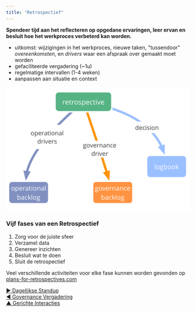 ```yaml
---
title: "Retrospectief"
---
```



**Spendeer tijd aan het reflecteren op opgedane ervaringen, leer ervan en besluit hoe het werkproces verbeterd kan worden.**

- uitkomst: wijzigingen in het werkproces, nieuwe taken, "tussendoor" <dfn data-info="Overeenkomst: Een overeengekomen richtlijn, proces, beleid of protocol dat is ontworpen om de stroom van waarde zo goed mogelijk te geleiden.">overeenkomsten</dfn>, en <dfn data-info="Driver van de Organisatie: Een driver is het motief van een persoon of groep om te reageren op een specifieke situatie. Een driver is een **driver van de organisatie** als een reactie op deze driver de organisatie zou helpen om waarde te genereren, verspilling te elimineren of schade te voorkomen.">drivers</dfn> waar een afspraak over gemaakt moet worden
- gefaciliteerde vergadering (~1u)
- regelmatige intervallen (1-4 weken)
- aanpassen aan situatie en context

![Uitkomsten van een Retrospectief](img/meetings/retrospective.png)

### Vijf fases van een Retrospectief

1. Zorg voor de juiste sfeer 
2. Verzamel data
3. Genereer inzichten
4. Besluit wat te doen
5. Sluit de retrospectief

Veel verschillende activiteiten voor elke fase kunnen worden gevonden op [plans-for-retrospectives.com](http://www.plans-for-retrospectives.com/)

[&#9654; Dagelijkse Standup](daily-standup.html)<br/>[&#9664; Governance Vergadering](governance-meeting.html)<br/>[&#9650; Gerichte Interacties](focused-interactions.html)

